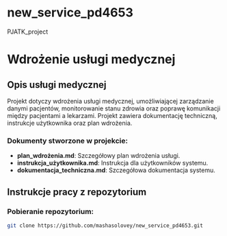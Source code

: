 # new_service_pd4653
PJATK_project

# Wdrożenie usługi medycznej

## Opis usługi medycznej
Projekt dotyczy wdrożenia usługi medycznej, umożliwiającej zarządzanie danymi pacjentów, monitorowanie stanu zdrowia oraz poprawę komunikacji między pacjentami a lekarzami. Projekt zawiera dokumentację techniczną, instrukcje użytkownika oraz plan wdrożenia.

### Dokumenty stworzone w projekcie:
- **plan_wdrożenia.md**: Szczegółowy plan wdrożenia usługi.
- **instrukcja_użytkownika.md**: Instrukcja dla użytkowników systemu.
- **dokumentacja_techniczna.md**: Szczegółowa dokumentacja systemu.

## Instrukcje pracy z repozytorium

### Pobieranie repozytorium:
```bash
git clone https://github.com/mashasolovey/new_service_pd4653.git
